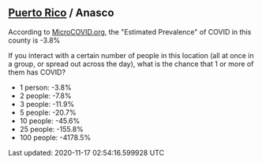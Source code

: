 
## [Puerto Rico](/united-states/puerto-rico) / Anasco

According to [MicroCOVID.org](http://microcovid.org),
the "Estimated Prevalence" of COVID in this county is -3.8%

If you interact with a certain number of people in this location
(all at once in a group, or spread out across the day), what is the chance that
1 or more of them has COVID?

- 1 person: -3.8%
- 2 people: -7.8%
- 3 people: -11.9%
- 5 people: -20.7%
- 10 people: -45.6%
- 25 people: -155.8%
- 100 people: -4178.5%

Last updated: 2020-11-17 02:54:16.599928 UTC
